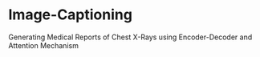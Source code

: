 # Image-Captioning
Generating Medical Reports of Chest X-Rays using Encoder-Decoder and Attention Mechanism

